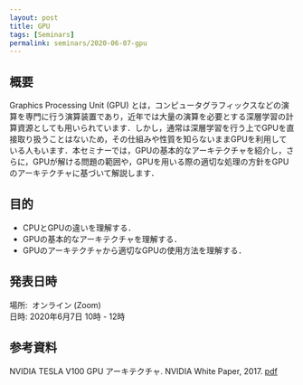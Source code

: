 ```yaml
---
layout: post
title: GPU
tags: [Seminars]
permalink: seminars/2020-06-07-gpu
---
```


## 概要
Graphics Processing Unit (GPU) とは，コンピュータグラフィックスなどの演算を専門に行う演算装置であり，近年では大量の演算を必要とする深層学習の計算資源としても用いられています．しかし，通常は深層学習を行う上でGPUを直接取り扱うことはないため，その仕組みや性質を知らないままGPUを利用している人もいます．本セミナーでは，GPUの基本的なアーキテクチャを紹介し，さらに，GPUが解ける問題の範囲や，GPUを用いる際の適切な処理の方針をGPUのアーキテクチャに基づいて解説します．

## 目的
- CPUとGPUの違いを理解する．
- GPUの基本的なアーキテクチャを理解する．
- GPUのアーキテクチャから適切なGPUの使用方法を理解する．

## 発表日時
場所:  オンライン (Zoom) \
日時: 2020年6月7日 10時 - 12時

## 参考資料
NVIDIA TESLA V100 GPU アーキテクチャ. NVIDIA White Paper, 2017. [pdf](https://images.nvidia.com/content/pdf/tesla/Volta-Architecture-Whitepaper-v1.1-jp.pdf)